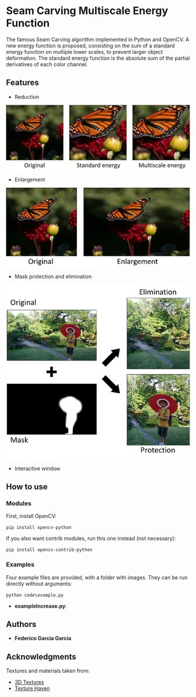 # Seam Carving Multiscale Energy Function
The famous Seam Carving algorithm implemented in Python and OpenCV. A new energy function is proposed, consisting on the sum of a standard energy function on multiple lower scales, to prevent larger object deformation. The standard energy function is the absolute sum of the partial derivatives of each color channel.

## Features

* Reduction

![Reduction](https://github.com/FedericoGarciaGarcia/SeamCarvingMultiscaleEnergyFunction/blob/master/images/reduce.png)

* Enlargement

![Enlargement](https://github.com/FedericoGarciaGarcia/SeamCarvingMultiscaleEnergyFunction/blob/master/images/enlargement.png)

* Mask protection and elimination

![Mask](https://github.com/FedericoGarciaGarcia/SeamCarvingMultiscaleEnergyFunction/blob/master/images/mask.png)

* Interactive window

## How to use

### Modules

First, install OpenCV:

```
pip install opencv-python
```

If you also want contrib modules, run this one instead (not necessary):

```
pip install opencv-contrib-python
```

### Examples

Four example files are provided, with a folder with images. They can be run directly without arguments:

```
python code\example.py
```

* **exampleIncrease.py**: 

## Authors

* **Federico Garcia Garcia**

## Acknowledgments

Textures and materials taken from:
* [3D Textures](https://3dtextures.me/)
* [Texture Haven](https://texturehaven.com/textures/)